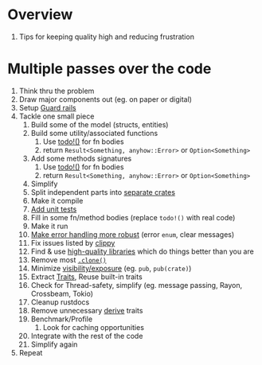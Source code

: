 # Overview
1. Tips for keeping quality high and reducing frustration


# Multiple passes over the code
1. Think thru the problem
1. Draw major components out (eg. on paper or digital)
1. Setup [Guard rails](../common/guard_rails.md)
1. Tackle one small piece
    1. Build some of the model (structs, entities)
    1. Build some utility/associated functions
        1. Use [todo!()](https://doc.rust-lang.org/std/macro.todo.html) for fn bodies
        1. return `Result<Something, anyhow::Error>` or `Option<Something>`
    1. Add some methods signatures
        1. Use [todo!()](https://doc.rust-lang.org/std/macro.todo.html) for fn bodies
        1. return `Result<Something, anyhow::Error>` or `Option<Something>`
    1. Simplify
    1. Split independent parts into [separate crates](./abstraction.md)
    1. Make it compile
    1. [Add unit tests](./testing.unit.md)
    1. Fill in some fn/method bodies (replace `todo!()` with real code)
    1. Make it run
    1. [Make error handling more robust](./errors.md) (error `enum`, clear messages)
    1. Fix issues listed by [clippy](./static_analysis.md)
    1. Find & use [high-quality libraries](/home/wcarmon/git-repos/docs/general/libraries.md) which do things better than you are
    1. Remove most [`.clone()`](https://doc.rust-lang.org/std/clone/trait.Clone.html)
    1. Minimize [visibility/exposure](/home/wcarmon/git-repos/docs/rust/modules.md) (eg. `pub`, `pub(crate)`)
    1. Extract [Traits](./traits.md), Reuse built-in traits   
    1. Check for Thread-safety, simplify (eg. message passing, Rayon, Crossbeam, Tokio)
    1. Cleanup rustdocs
    1. Remove unnecessary [derive](./traits.derive.md) traits 
    1. Benchmark/Profile
        1. Look for caching opportunities
    1. Integrate with the rest of the code
    1. Simplify again
1. Repeat
